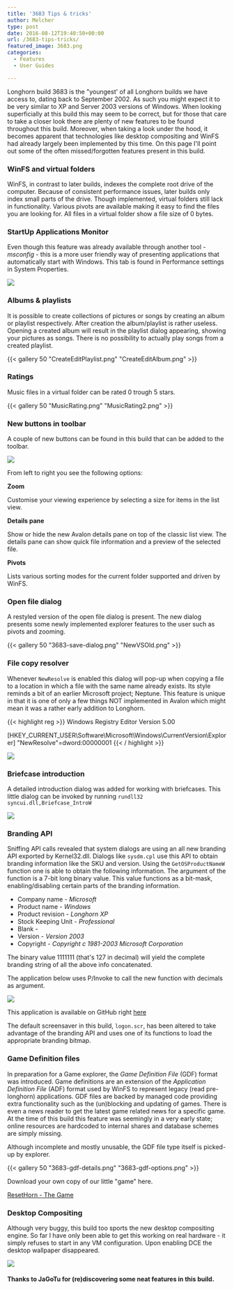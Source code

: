 ```yaml
---
title: '3683 Tips & tricks'
author: Melcher
type: post
date: 2016-08-12T19:40:50+00:00
url: /3683-tips-tricks/
featured_image: 3683.png
categories:
  - Features
  - User Guides

---
```

Longhorn build 3683 is the "youngest' of all Longhorn builds we have access to, dating back to September 2002. As such you might expect it to be very similar to XP and Server 2003 versions of Windows. When looking superficially at this build this may seem to be correct, but for those that care to take a closer look there are plenty of new features to be found throughout this build. Moreover, when taking a look under the hood, it becomes apparent that technologies like desktop compositing and WinFS had already largely been implemented by this time. On this page I'll point out some of the often missed/forgotten features present in this build.

### WinFS and virtual folders

WinFS, in contrast to later builds, indexes the complete root drive of the computer. Because of consistent performance issues, later builds only index small parts of the drive. Though implemented, virtual folders still lack in functionality. Various pivots are available making it easy to find the files you are looking for. All files in a virtual folder show a file size of 0 bytes.

### StartUp Applications Monitor

Even though this feature was already available through another tool - _msconfig_ - this is a more user friendly way of presenting applications that automatically start with Windows. This tab is found in Performance settings in System Properties.

![](StartUp-Application-Monitor.png)

### Albums & playlists

It is possible to create collections of pictures or songs by creating an album or playlist respectively. After creation the album/playlist is rather useless. Opening a created album will result in the playlist dialog appearing, showing your pictures as songs. There is no possibility to actually play songs from a created playlist.

{{< gallery 50 "CreateEditPlaylist.png" "CreateEditAlbum.png" >}}

### Ratings

Music files in a virtual folder can be rated 0 trough 5 stars.

{{< gallery 50 "MusicRating.png" "MusicRating2.png" >}}

### New buttons in toolbar

A couple of new buttons can be found in this build that can be added to the toolbar.

![](3683-toolbar.png)

From left to right you see the following options:

**Zoom**

Customise your viewing experience by selecting a size for items in the list view.

**Details pane**

Show or hide the new Avalon details pane on top of the classic list view. The details pane can show quick file information and a preview of the selected file.

**Pivots**

Lists various sorting modes for the current folder supported and driven by WinFS.

### Open file dialog

A restyled version of the open file dialog is present. The new dialog presents some newly implemented explorer features to the user such as pivots and zooming.

{{< gallery 50 "3683-save-dialog.png" "NewVSOld.png" >}}

### File copy resolver

Whenever `NewResolve` is enabled this dialog will pop-up when copying a file to a location in which a file with the same name already exists. Its style reminds a bit of an earlier Microsoft project; Neptune. This feature is unique in that it is one of only a few things NOT implemented in Avalon which might mean it was a rather early addition to Longhorn.

{{< highlight reg >}}
Windows Registry Editor Version 5.00

[HKEY_CURRENT_USER\Software\Microsoft\Windows\CurrentVersion\Explorer]
"NewResolve"=dword:00000001
{{< / highlight >}}

![](3683-copy-resolver.png)

### Briefcase introduction

A detailed introduction dialog was added for working with briefcases. This little dialog can be invoked by running `rundll32 syncui.dll,Briefcase_IntroW`

![](3683-briefcase-intro.png)

### Branding API

Sniffing API calls revealed that system dialogs are using an all new branding API exported by Kernel32.dll. Dialogs like `sysdm.cpl` use this API to obtain branding information like the SKU and version. Using the `GetOSProductNameW` function one is able to obtain the following information. The argument of the function is a 7-bit long binary value. This value functions as a bit-mask, enabling/disabling certain parts of the branding information.

  * Company name - _Microsoft_
  * Product name  - _Windows_
  * Product revision - _Longhorn XP_ 
  * Stock Keeping Unit - _Professional_
  * Blank -
  * Version - _Version 2003_
  * Copyright - _Copyright c 1981-2003 Microsoft Corporation_

The binary value 1111111 (that's 127 in decimal) will yield the complete branding string of all the above info concatenated.

The application below uses P/Invoke to call the new function with decimals as argument.

![](3683-getosproductname.png)

This application is available on GitHub right [here](https://github.com/longhornms/GetOSProductName-3683)

The default screensaver in this build, `logon.scr`, has been altered to take advantage of the branding API and uses one of its functions to load the appropriate branding bitmap.

### Game Definition files

In preparation for a Game explorer, the _Game Definition File_ (GDF) format was introduced. Game definitions are an extension of the _Application Definition File_ (ADF) format used by WinFS to represent legacy (read pre-longhorn) applications. GDF files are backed by managed code providing extra functionality such as the (un)blocking and updating of games. There is even a news reader to get the latest game related news for a specific game. At the time of this build this feature was seemingly in a very early state; online resources are hardcoded to internal shares and database schemes are simply missing.

Although incomplete and mostly unusable, the GDF file type itself is picked-up by explorer.

{{< gallery 50 "3683-gdf-details.png" "3683-gdf-options.png" >}}

Download your own copy of our little "game" here.

[ResetHorn - The Game](/download/resethorn-the-game.zip)

###  Desktop Compositing

Although very buggy, this build too sports the new desktop compositing engine. So far I have only been able to get this working on real hardware - it simply refuses to start in any VM configuration. Upon enabling DCE the desktop wallpaper disappeared.

![](3683-dce.png)

#### Thanks to JaGoTu for (re)discovering some neat features in this build.